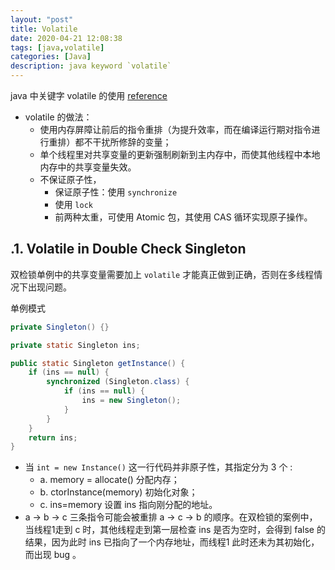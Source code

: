 ```yaml
---
layout: "post"
title: Volatile
date: 2020-04-21 12:08:38
tags: [java,volatile]
categories: [Java]
description: java keyword `volatile`
---
```


java 中关键字 volatile 的使用 [reference](https://mp.weixin.qq.com/s/AE0oeKiCU_aetfkW9Qk0cg)<!--more-->

- volatile 的做法：
    - 使用内存屏障让前后的指令重排（为提升效率，而在编译运行期对指令进行重排）都不干扰所修辞的变量；
    - 单个线程里对共享变量的更新强制刷新到主内存中，而使其他线程中本地内存中的共享变量失效。
    - 不保证原子性，
        - 保证原子性：使用 `synchronize`
        - 使用 `lock`
        - 前两种太重，可使用 Atomic 包，其使用 CAS 循环实现原子操作。

## .1. Volatile in Double Check Singleton

双检锁单例中的共享变量需要加上 `volatile` 才能真正做到正确，否则在多线程情况下出现问题。

单例模式

```java
private Singleton() {}

private static Singleton ins;

public static Singleton getInstance() {
    if (ins == null) {
        synchronized (Singleton.class) {
            if (ins == null) {
                ins = new Singleton();
            }
        }
    }
    return ins;
}
```

- 当 `int = new Instance()` 这一行代码并非原子性，其指定分为 3 个 :
    - a. memory = allocate() 分配内存；
    - b. ctorInstance(memory) 初始化对象；
    - c. ins=memory 设置 ins 指向刚分配的地址。
- a -> b -> c 三条指令可能会被重排 a -> c -> b 的顺序。在双检锁的案例中，当线程1走到 c 时，其他线程走到第一层检查 ins 是否为空时，会得到 false 的结果，因为此时 ins 已指向了一个内存地址，而线程1 此时还未为其初始化，而出现 bug 。
